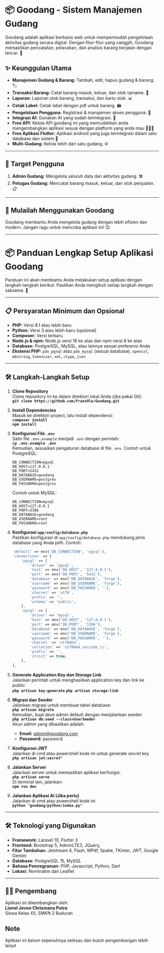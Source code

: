 # 📦 Goodang - Sistem Manajemen Gudang  

Goodang adalah aplikasi berbasis web untuk mempermudah pengelolaan aktivitas gudang secara digital. Dengan fitur-fitur yang canggih, Goodang memastikan pencatatan, pelacakan, dan analisis barang berjalan dengan lancar. 🚀  

## ✨ Keunggulan Utama  
- **Manajemen Gudang & Barang:** Tambah, edit, hapus gudang & barang. 🏷️  
- **Transaksi Barang:** Catat barang masuk, keluar, dan stok opname. 🔄  
- **Laporan:** Laporan stok barang, transaksi, dan kartu stok. 📊  
- **Cetak Label:** Cetak label dengan pdf untuk barang. 🖨️  
- **Pengelolaan Pengguna:** Registrasi & manajemen akses pengguna. 👥
- **Integrasi AI:** Gunakan AI yang sudah terintegrasi. 🤖
- **Free API:** Kelola API goodang ini yang memudahkan anda mengembangkan aplikasi sesuai dengan platform yang anda mau 👨🏻‍💻
- **Free Aplikasi Flutter:** Aplikasi android yang juga terintegrasi dalam satu database dan sistem 📱 
- **Multi-Gudang:** Kelola lebih dari satu gudang. 🌐  

---


## 🎯 Target Pengguna  
1. **Admin Gudang:** Mengelola seluruh data dan aktivitas gudang. 🛠️  
2. **Petugas Gudang:** Mencatat barang masuk, keluar, dan stok penjualan. 📋  

---

## 🚀 Mulailah Menggunakan Goodang  
Goodang membantu Anda mengelola gudang dengan lebih efisien dan modern. Jangan ragu untuk mencoba aplikasi ini! 😊  

---

# 📦 Panduan Lengkap Setup Aplikasi Goodang
Panduan ini akan membantu Anda melakukan setup aplikasi dengan langkah-langkah berikut. Pastikan Anda mengikuti setiap langkah dengan saksama. 🚀

---

## 📋 Persyaratan Minimum dan Opsional

- **PHP:** Versi 8.1 atau lebih baru
- **Python:** Versi 3 atau lebih baru (opsional)  
- **Composer:** Versi terbaru  
- **Node.js & npm:** Node.js versi 16 ke atas dan npm versi 8 ke atas  
- **Database:** PostgreSQL, MySQL, atau lainnya sesuai preferensi Anda  
- **Ekstensi PHP:** `pdo_pgsql` atau `pdo_mysql` (sesuai database), `openssl`, `mbstring`, `tokenizer`, `xml`, `ctype`, `json`  

---

## 🛠️ Langkah-Langkah Setup

1. **Clone Repository**  
   Clone repository ini ke dalam direktori lokal Anda (jika pakai Git):  
   **`git clone https://github.com/FranzOle/Goodang.git`**

2. **Install Dependencies**  
   Masuk ke direktori project, lalu install dependensi:  
   **`composer install`**  
   **`npm install`**

3. **Konfigurasi File `.env`**  
   Salin file `.env.example` menjadi `.env` dengan perintah:  
   **`cp .env.example .env`**  
   Kemudian, sesuaikan pengaturan database di file `.env`. Contoh untuk PostgreSQL:  
   ```env
   DB_CONNECTION=pgsql
   DB_HOST=127.0.0.1
   DB_PORT=5432
   DB_DATABASE=goodang
   DB_USERNAME=postgres
   DB_PASSWORD=postgres
   ```
   Contoh untuk MySQL:  
   ```env
   DB_CONNECTION=mysql
   DB_HOST=127.0.0.1
   DB_PORT=3306
   DB_DATABASE=goodang
   DB_USERNAME=root
   DB_PASSWORD=root
   ```

4. **Konfigurasi `app/config/database.php`**  
   Pastikan konfigurasi di `app/config/database.php` mendukung jenis database yang Anda pilih. Contoh:  
   ```php
   'default' => env('DB_CONNECTION', 'pgsql'),
   'connections' => [
       'pgsql' => [
           'driver' => 'pgsql',
           'host' => env('DB_HOST', '127.0.0.1'),
           'port' => env('DB_PORT', '5432'),
           'database' => env('DB_DATABASE', 'forge'),
           'username' => env('DB_USERNAME', 'forge'),
           'password' => env('DB_PASSWORD', ''),
           'charset' => 'utf8',
           'prefix' => '',
           'schema' => 'public',
       ],
       'mysql' => [
           'driver' => 'mysql',
           'host' => env('DB_HOST', '127.0.0.1'),
           'port' => env('DB_PORT', '3306'),
           'database' => env('DB_DATABASE', 'forge'),
           'username' => env('DB_USERNAME', 'forge'),
           'password' => env('DB_PASSWORD', ''),
           'charset' => 'utf8mb4',
           'collation' => 'utf8mb4_unicode_ci',
           'prefix' => '',
           'strict' => true,
       ],
   ],
   ```

5. **Generate Application Key dan Storage Link**  
   Jalankan perintah untuk menghasilkan application key dan link ke public:  
   **`php artisan key:generate`**
   **`php artisan storage:link`**

6. **Migrasi dan Seeder**  
   Jalankan migrasi untuk membuat tabel database:  
   **`php artisan migrate`**  
   Kemudian, buat akun admin default dengan menjalankan seeder:  
   **`php artisan db:seed --class=UserSeeder`**  
   Akun admin yang dihasilkan adalah:  
   - **Email:** admin@goodang.com  
   - **Password:** password  

7. **Konfigurasi JWT**  
   Jalankan di cmd atau powershell kode ini untuk generate secret key   
   **`php artisan jwt:secret"`**
   
7. **Jalankan Server**  
   Jalankan server untuk memastikan aplikasi berfungsi:  
   **`php artisan serve`**  
   Di terminal lain, jalankan:  
   **`npm run dev`**  

8. **Jalankan Aplikasi AI (Jika perlu)**  
   Jalankan di cmd atau powershell kode ini  
   **`python "goodang/python/index.py"`**
   
---

## 🛠️ Teknologi yang Digunakan  

- **Framework:** Laravel 10, Flutter 3
- **Frontend:** Bootstrap 5, AdminLTE3, JQuery, 
- **Fitur Tambahan:** Jetstream 4, Flash, MPdf, Spatie, TKinter, JWT, Google Gemini  
- **Database:** PostgreSQL 15, MySQL
- **Bahasa Pemrograman:** PHP, Javascript, Python, Dart
- **Lokasi:** Nominatim dan Leaflet  

---

## 🧑‍💻 Pengembang  

Aplikasi ini dikembangkan oleh:  
**Lionel Jevon Chrismana Putra**  
Siswa Kelas XII, SMKN 2 Buduran
  

## Note
Aplikasi ini belum sepenuhnya selesau dan butuh pengembangan lebih lanjut
